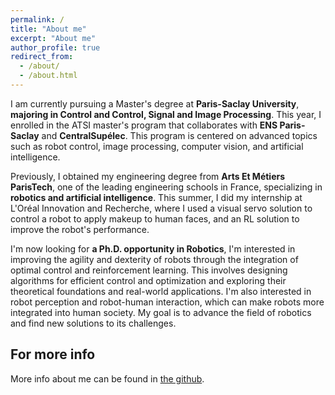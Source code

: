 ```yaml
---
permalink: /
title: "About me"
excerpt: "About me"
author_profile: true
redirect_from: 
  - /about/
  - /about.html
---
```


I am currently pursuing a Master's degree at **Paris-Saclay University**, **majoring in Control and Control, Signal and Image Processing**. This year, I enrolled in the ATSI master's program that collaborates with **ENS Paris-Saclay** and **CentralSupélec**. This program is centered on advanced topics such as robot control, image processing, computer vision, and artificial intelligence.

Previously, I obtained my engineering degree from **Arts Et Métiers ParisTech**, one of the leading engineering schools in France, specializing in **robotics and artificial intelligence**. This summer, I did my internship at L'Oréal Innovation and Recherche, where I used a visual servo solution to control a robot to apply makeup to human faces, and an RL solution to improve the robot's performance. 

I'm now looking for **a Ph.D. opportunity in Robotics**, I'm interested in improving the agility and dexterity of robots through the integration of optimal control and reinforcement learning. This involves designing algorithms for efficient control and optimization and exploring their theoretical foundations and real-world applications. I'm also interested in robot perception and robot-human interaction, which can make robots more integrated into human society. My goal is to advance the field of robotics and find new solutions to its challenges.

For more info
------
More info about me can be found in [the github](https://github.com/SichenPa221).

